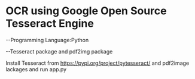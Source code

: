 # OCR using Google Open Source Tesseract Engine 
 --Programming Language:Python
 
 --Tesseract package and pdf2img package
 
 Install Tesseract from https://pypi.org/project/pytesseract/ and pdf2image lackages and run app.py
